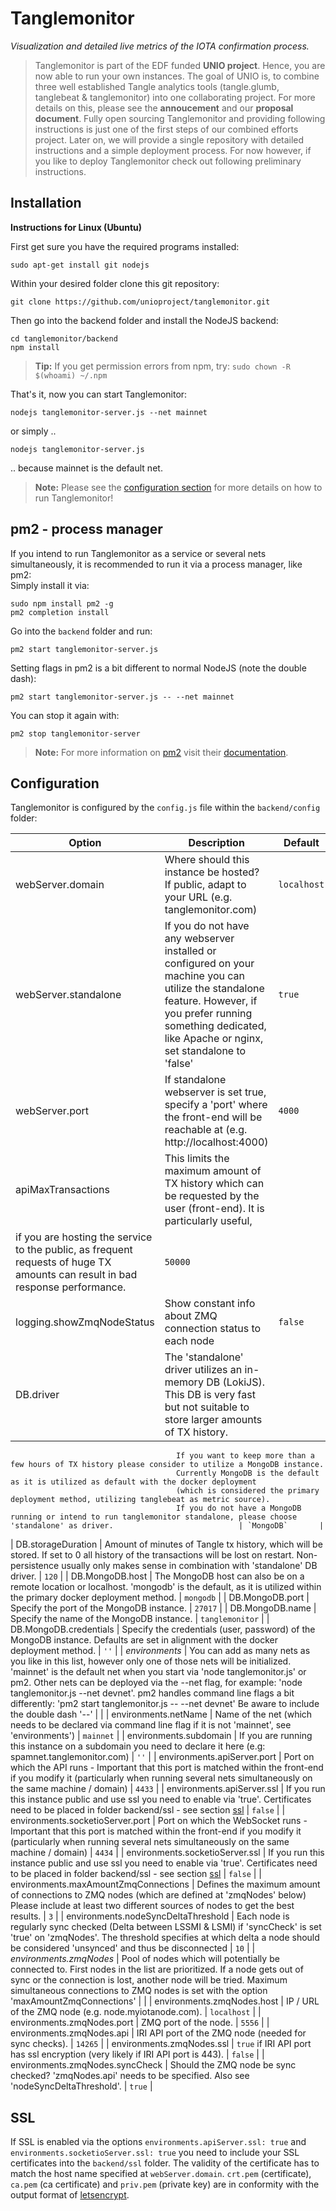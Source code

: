 # Tanglemonitor

_Visualization and detailed live metrics of the IOTA confirmation process._

> Tanglemonitor is part of the EDF funded **UNIO project**. Hence, you are now able to run your own instances. The goal of UNIO is, to combine three well established Tangle analytics tools (tangle.glumb, tanglebeat & tanglemonitor) into one collaborating project. For more details on this, please see the **annoucement** and our **proposal document**. Fully open sourcing Tanglemonitor and providing following instructions is just one of the first steps of our combined efforts project. Later on, we will provide a single repository with detailed instructions and a simple deployment process. For now however, if you like to deploy Tanglemonitor check out following preliminary instructions.

## Installation

**Instructions for Linux (Ubuntu)**

First get sure you have the required programs installed:
```shell
sudo apt-get install git nodejs
```

Within your desired folder clone this git repository:
```shell
git clone https://github.com/unioproject/tanglemonitor.git
```

Then go into the backend folder and install the NodeJS backend:
```shell
cd tanglemonitor/backend
npm install
```

> **Tip:** If you get permission errors from npm, try: `sudo chown -R $(whoami) ~/.npm`

That's it, now you can start Tanglemonitor:
```shell
nodejs tanglemonitor-server.js --net mainnet
```

or simply ..
```shell
nodejs tanglemonitor-server.js
```

.. because mainnet is the default net.

> **Note:** Please see the [configuration section](#Configuration) for more details on how to run Tanglemonitor!

## pm2 - process manager

If you intend to run Tanglemonitor as a service or several nets simultaneously, it is recommended to run it via a process manager, like pm2:  
Simply install it via:
```shell
sudo npm install pm2 -g
pm2 completion install
```

Go into the `backend` folder and run:
```shell
pm2 start tanglemonitor-server.js
```

Setting flags in pm2 is a bit different to normal NodeJS (note the double dash):
```shell
pm2 start tanglemonitor-server.js -- --net mainnet
```

You can stop it again with:
```shell
pm2 stop tanglemonitor-server
```

> **Note:** For more information on [pm2](https://pm2.io/) visit their [documentation](https://pm2.io/doc/en/runtime/overview/?utm_source=pm2&utm_medium=website&utm_campaign=rebranding).

## Configuration

Tanglemonitor is configured by the `config.js` file within the `backend/config` folder:

| Option                               | Description                                                                                                                                      | Default         |
| ------------------------------------ | ------------------------------------------------------------------------------------------------------------------------------------------------ | --------------- |
| webServer.domain                     | Where should this instance be hosted? If public, adapt to your URL (e.g. tanglemonitor.com)                                                      | `localhost`     |
| webServer.standalone                 | If you do not have any webserver installed or configured on your machine you can utilize the standalone feature. However, if you prefer running something dedicated, like Apache or nginx, set standalone to 'false'                                                                                                                                                                     | `true`          |
| webServer.port                       | If standalone webserver is set true, specify a 'port' where the front-end will be reachable at (e.g. http://localhost:4000)                      | `4000`          |
| apiMaxTransactions                   | This limits the maximum amount of TX history which can be requested by the user (front-end). It is particularly useful,
                                         if you are hosting the service to the public, as frequent requests of huge TX amounts can result in bad response performance.                    | `50000`         |
| logging.showZmqNodeStatus            | Show constant info about ZMQ connection status to each node                                                                                      | `false`         |
| DB.driver                            | The 'standalone' driver utilizes an in-memory DB (LokiJS). This DB is very fast but not suitable to store larger amounts of TX history.
                                         If you want to keep more than a few hours of TX history please consider to utilize a MongoDB instance.
                                         Currently MongoDB is the default as it is utilized as default with the docker deployment
                                         (which is considered the primary deployment method, utilizing tanglebeat as metric source).
                                         If you do not have a MongoDB running or intend to run tanglemonitor standalone, please choose 'standalone' as driver.                            | `MongoDB`       |
| DB.storageDuration                   | Amount of minutes of Tangle tx history, which will be stored. If set to 0 all history of the transactions will be lost on restart.
                                         Non-persistence usually only makes sense in combination with 'standalone' DB driver.                                                             | `120`           |
| DB.MongoDB.host                      | The MongoDB host can also be on a remote location or localhost.
                                         'mongodb' is the default, as it is utilized within the primary docker deployment method.                                                         | `mongodb`       |
| DB.MongoDB.port                      | Specify the port of the MongoDB instance.                                                                                                        | `27017`         |
| DB.MongoDB.name                      | Specify the name of the MongoDB instance.                                                                                                        | `tanglemonitor` |
| DB.MongoDB.credentials               | Specify the credentials (user, password) of the MongoDB instance.
                                         Defaults are set in alignment with the docker deployment method.                                                                                 | `''`            |
| _environments_                       | You can add as many nets as you like in this list, however only one of those nets will be initialized.
                                         'mainnet' is the default net when you start via 'node tanglemonitor.js' or pm2. Other nets can be deployed via the --net flag, for example:
                                         'node tanglemonitor.js --net devnet'. pm2 handles command line flags a bit differently:
                                         'pm2 start tanglemonitor.js -- --net devnet' Be aware to include the double dash '--'                                                            |                 |
| environments.netName                 | Name of the net (which needs to be declared via command line flag if it is not 'mainnet', see 'environments')                                    | `mainnet`       |
| environments.subdomain               | If you are running this instance on a subdomain you need to declare it here (e.g: spamnet.tanglemonitor.com)                                     | `''`            |
| environments.apiServer.port          | Port on which the API runs - Important that this port is matched within the front-end if you modify it
                                         (particularly when running several nets simultaneously on the same machine / domain)                                                             | `4433`          |
| environments.apiServer.ssl           | If you run this instance public and use ssl you need to enable via 'true'.
                                         Certificates need to be placed in folder backend/ssl - see section [ssl](#ssl)                                                                   | `false`         |
| environments.socketioServer.port     | Port on which the WebSocket runs - Important that this port is matched within the front-end if you modify it
                                         (particularly when running several nets simultaneously on the same machine / domain)                                                             | `4434`          |
| environments.socketioServer.ssl      | If you run this instance public and use ssl you need to enable via 'true'.
                                         Certificates need to be placed in folder backend/ssl - see section [ssl](#ssl)                                                                   | `false`         |
| environments.maxAmountZmqConnections | Defines the maximum amount of connections to ZMQ nodes (which are defined at 'zmqNodes' below)
Please include at least two different sources of nodes to get the best results.                                                                                                           | `3`             |
| environments.nodeSyncDeltaThreshold  | Each node is regularly sync checked (Delta between LSSMI & LSMI) if 'syncCheck' is set 'true' on 'zmqNodes'.
                                         The threshold specifies at which delta a node should be considered 'unsynced' and thus be disconnected                                           | `10`            |
| _environments.zmqNodes_              | Pool of nodes which will potentially be connected to. First nodes in the list are prioritized.
                                         If a node gets out of sync or the connection is lost, another node will be tried.
                                         Maximum simultaneous connections to ZMQ nodes is set with the option 'maxAmountZmqConnections'                                                   |                 |
| environments.zmqNodes.host           | IP / URL of the ZMQ node (e.g. node.myiotanode.com).                                                                                             | `localhost`     |
| environments.zmqNodes.port           | ZMQ port of the node.                                                                                                                            | `5556`          |
| environments.zmqNodes.api            | IRI API port of the ZMQ node (needed for sync checks).                                                                                           | `14265`         |
| environments.zmqNodes.ssl            | `true` if IRI API port has ssl encryption (very likely if  IRI API port is 443).                                                                 | `false`         |
| environments.zmqNodes.syncCheck      | Should the ZMQ node be sync checked? 'zmqNodes.api' needs to be specified. Also see 'nodeSyncDeltaThreshold'.                                    | `true`          |

## SSL

If SSL is enabled via the options `environments.apiServer.ssl: true` and `environments.socketioServer.ssl: true` you need to include your SSL certificates into the `backend/ssl` folder.
The validity of the certificate has to match the host name specified at `webServer.domain`.
`crt.pem` (certificate), `ca.pem` (ca certificate) and `priv.pem` (private key) are in conformity with the output format of [letsencrypt](https://letsencrypt.org/).
